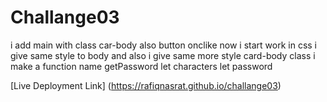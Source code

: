 # Challange03
i add main with class car-body
also button onclike
now i start work in css
i give same style to body
and also i give same more style card-body class
i make a function name getPassword
let characters 
let password

[Live Deployment Link] (https://rafiqnasrat.github.io/challange03)
